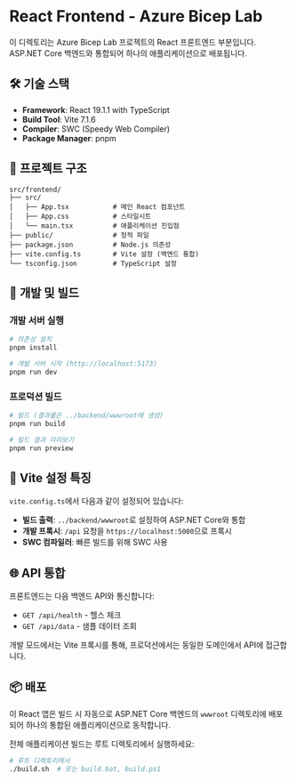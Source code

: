 # React Frontend - Azure Bicep Lab

이 디렉토리는 Azure Bicep Lab 프로젝트의 React 프론트엔드 부분입니다. ASP.NET Core 백엔드와 통합되어 하나의 애플리케이션으로 배포됩니다.

## 🛠️ 기술 스택

- **Framework**: React 19.1.1 with TypeScript
- **Build Tool**: Vite 7.1.6  
- **Compiler**: SWC (Speedy Web Compiler)
- **Package Manager**: pnpm

## 📁 프로젝트 구조

```
src/frontend/
├── src/
│   ├── App.tsx           # 메인 React 컴포넌트
│   ├── App.css           # 스타일시트
│   └── main.tsx          # 애플리케이션 진입점
├── public/               # 정적 파일
├── package.json          # Node.js 의존성
├── vite.config.ts        # Vite 설정 (백엔드 통합)
└── tsconfig.json         # TypeScript 설정
```

## 🚀 개발 및 빌드

### 개발 서버 실행

```bash
# 의존성 설치
pnpm install

# 개발 서버 시작 (http://localhost:5173)
pnpm run dev
```

### 프로덕션 빌드

```bash
# 빌드 (결과물은 ../backend/wwwroot에 생성)
pnpm run build

# 빌드 결과 미리보기
pnpm run preview
```

## 🔧 Vite 설정 특징

`vite.config.ts`에서 다음과 같이 설정되어 있습니다:

- **빌드 출력**: `../backend/wwwroot`로 설정하여 ASP.NET Core와 통합
- **개발 프록시**: `/api` 요청을 `https://localhost:5000`으로 프록시
- **SWC 컴파일러**: 빠른 빌드를 위해 SWC 사용

## 🌐 API 통합

프론트엔드는 다음 백엔드 API와 통신합니다:

- `GET /api/health` - 헬스 체크
- `GET /api/data` - 샘플 데이터 조회

개발 모드에서는 Vite 프록시를 통해, 프로덕션에서는 동일한 도메인에서 API에 접근합니다.

## 📦 배포

이 React 앱은 빌드 시 자동으로 ASP.NET Core 백엔드의 `wwwroot` 디렉토리에 배포되어 하나의 통합된 애플리케이션으로 동작합니다.

전체 애플리케이션 빌드는 루트 디렉토리에서 실행하세요:

```bash
# 루트 디렉토리에서
./build.sh  # 또는 build.bat, build.ps1
```
